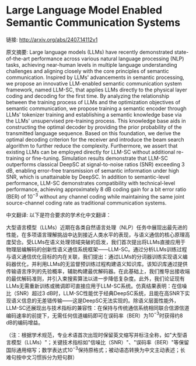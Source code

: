 # Large Language Model Enabled Semantic Communication Systems

链接: http://arxiv.org/abs/2407.14112v1

原文摘要:
Large language models (LLMs) have recently demonstrated state-of-the-art
performance across various natural language processing (NLP) tasks, achieving
near-human levels in multiple language understanding challenges and aligning
closely with the core principles of semantic communication. Inspired by LLMs'
advancements in semantic processing, we propose an innovative LLM-enabled
semantic communication system framework, named LLM-SC, that applies LLMs
directly to the physical layer coding and decoding for the first time. By
analyzing the relationship between the training process of LLMs and the
optimization objectives of semantic communication, we propose training a
semantic encoder through LLMs' tokenizer training and establishing a semantic
knowledge base via the LLMs' unsupervised pre-training process. This knowledge
base aids in constructing the optimal decoder by providing the prior
probability of the transmitted language sequence. Based on this foundation, we
derive the optimal decoding criterion for the receiver and introduce the beam
search algorithm to further reduce the complexity. Furthermore, we assert that
existing LLMs can be employed directly for LLM-SC without additional
re-training or fine-tuning. Simulation results demonstrate that LLM-SC
outperforms classical DeepSC at signal-to-noise ratios (SNR) exceeding 3 dB,
enabling error-free transmission of semantic information under high SNR, which
is unattainable by DeepSC. In addition to semantic-level performance, LLM-SC
demonstrates compatibility with technical-level performance, achieving
approximately 8 dB coding gain for a bit error ratio (BER) of $10^{-3}$ without
any channel coding while maintaining the same joint source-channel coding rate
as traditional communication systems.

中文翻译:
以下是符合要求的学术化中文翻译：

大型语言模型（LLMs）近期在各类自然语言处理（NLP）任务中展现出最先进的性能，在多项语言理解挑战中达到接近人类水平的表现，与语义通信的核心原理高度契合。受LLMs在语义处理领域突破的启发，我们首次提出将LLMs直接应用于物理层编解码的创新性语义通信系统框架——LLM-SC。通过分析LLMs训练过程与语义通信优化目标的内在关联，我们提出：通过LLMs的分词器训练实现语义编码器优化，并利用LLMs的无监督预训练过程构建语义知识库。该知识库通过提供传输语言序列的先验概率，辅助构建最优解码器。在此基础上，我们推导出接收端的最优解码准则，并引入束搜索算法以进一步降低复杂度。此外，我们论证现有LLMs无需重新训练或微调即可直接应用于LLM-SC系统。仿真结果表明：在信噪比（SNR）超过3 dB时，LLM-SC性能优于经典DeepSC系统，且能在高SNR下实现语义信息的无差错传输——这是DeepSC无法实现的。除语义层面性能外，LLM-SC还展现出与技术指标的兼容性：在保持与传统通信系统相同联合信源信道编码速率的前提下，无需任何信道编码即可在误码率（BER）为$10^{-3}$时获得约8 dB的编码增益。

（注：根据学术规范，专业术语首次出现时保留英文缩写并标注全称，如"大型语言模型（LLMs）"；关键技术指标如"信噪比（SNR）"、"误码率（BER）"等保留国际通用缩写；数学表达式$10^{-3}$保持原格式；被动语态转换为中文主动表述；长难句按中文习惯拆分为短句群）
